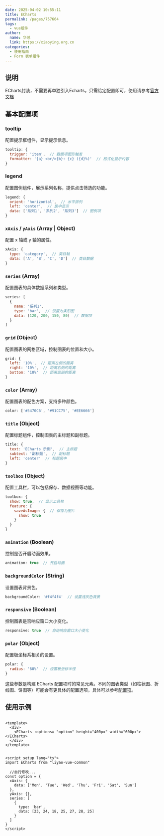 ```yaml
---
date: 2025-04-02 10:55:11
title: ECharts
permalink: /pages/757664
tags:
  - vue组件
author:
  name: 华总
  link: https://xiaoying.org.cn
categories:
  - 使用指南
  - Form 表单组件
---
```




## 说明

ECharts封装，不需要再单独引入Echarts，只需给定配置即可，使用请参考[官方文档](https://echarts.apache.org/handbook/zh/how-to/chart-types/bar/basic-bar)

##  基本配置项

### tooltip

配置提示框组件，显示提示信息。

```js
tooltip: {
  trigger: 'item',  // 数据项图形触发
  formatter: '{a} <br/>{b}: {c} ({d}%)'  // 格式化显示内容
}
```

### legend

配置图例组件，展示系列名称，提供点击筛选的功能。

```js
legend: {
  orient: 'horizontal',  // 水平排列
  left: 'center',  // 居中显示
  data: ['系列1', '系列2', '系列3']  // 图例项
}
```

### `xAxis` / `yAxis` (Array | Object)

配置 x 轴或 y 轴的属性。

```js
xAxis: {
  type: 'category',  // 类目轴
  data: ['A', 'B', 'C', 'D']  // 类目数据
}
```

### `series` (Array)

配置图表的具体数据系列和类型。

```js
series: [
  {
    name: '系列1',
    type: 'bar',  // 设置为条形图
    data: [120, 200, 150, 80]  // 数据项
  }
]
```

### `grid` (Object)

配置图表的网格区域，控制图表的位置和大小。

```js
grid: {
  left: '10%',  // 距离左侧的距离
  right: '10%',  // 距离右侧的距离
  bottom: '10%'  // 距离底部的距离
}
```

### `color` (Array)

配置图表的配色方案，支持多种颜色。

```js
color: ['#5470C6', '#91CC75', '#EE6666']
```

### `title` (Object)

配置标题组件，控制图表的主标题和副标题。

```js
title: {
  text: 'ECharts 示例',  // 主标题
  subtext: '副标题',  // 副标题
  left: 'center'  // 标题居中
}
```

### `toolbox` (Object)

配置工具栏，可以包括保存、数据视图等功能。

```js
toolbox: {
  show: true,  // 显示工具栏
  feature: {
    saveAsImage: {  // 保存为图片
      show: true
    }
  }
}
```

### `animation` (Boolean)

控制是否开启动画效果。

```js
animation: true  // 开启动画
```

### `backgroundColor` (String)

设置图表背景色。

```js
backgroundColor: '#f4f4f4'  // 设置浅灰色背景
```

### `responsive` (Boolean)

控制图表是否响应窗口大小变化。

```js
responsive: true  // 自动响应窗口大小变化
```

### `polar` (Object)

配置极坐标系相关的设置。

```js
polar: {
  radius: '60%'  // 设置极坐标半径
}
```

这些参数是构建 ECharts 配置项时的常见元素。不同的图表类型（如柱状图、折线图、饼图等）可能会有更具体的配置选项，具体可以参考[配置项](https://echarts.apache.org/zh/option.html#title)。

## 使用示例

```vue

<template>
  <div>
    <ECharts :options= "option" height="400px" width="600px"></ECharts>
  </div>
</template>


<script setup lang="ts">
import ECharts from "liyao-vue-common"

  //自行修改...
const option = {
  xAxis: {
    data: ['Mon', 'Tue', 'Wed', 'Thu', 'Fri', 'Sat', 'Sun']
  },
  yAxis: {},
  series: [
    {
      type: 'bar',
      data: [23, 24, 18, 25, 27, 28, 25]
    }
  ]
}
</script>
```

